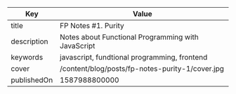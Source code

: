 | Key         | Value                                              |
| ----------- | -------------------------------------------------- |
| title       | FP Notes #1. Purity                                |
| description | Notes about Functional Programming with JavaScript |
| keywords    | javascript, fundtional programming, frontend       |
| cover       | /content/blog/posts/fp-notes-purity-1/cover.jpg    |
| publishedOn | 1587988800000                                      |
